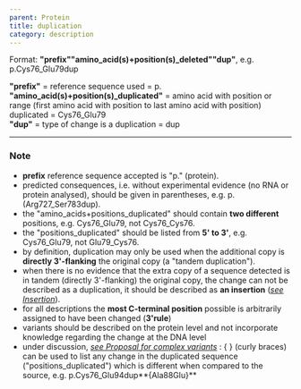 ```yaml
---
parent: Protein
title: duplication
category: description
---
```


Format:  **"prefix""amino_acid(s)+position(s)_deleted""dup"**,  e.g. p.Cys76\_Glu79dup

**"prefix"**  =  reference sequence used  =  p.<br>
**"amino_acid(s)+position(s)_duplicated"**  =  amino acid with position or range (first amino acid with position to last amino acid with position) duplicated  =  Cys76\_Glu79<br>
**"dup"**  =  type of change is a duplication =  dup

---

### Note

*	**prefix** reference sequence accepted is "p." (protein).
*	predicted consequences, i.e. without experimental evidence (no RNA or protein analysed), should be given in parentheses, e.g. p.(Arg727\_Ser783dup).
*	the "amino\_acids+positions\_duplicated" should contain **two different** positions, e.g. Cys76\_Glu79, not Cys76\_Cys76.
*	the "positions\_duplicated" should be listed from **5' to 3'**, e.g. Cys76\_Glu79, not Glu79\_Cys76.
*	by definition, duplication may only be used when the additional copy is **directly 3'-flanking** the original copy (a "tandem duplication").
*	when there is no evidence that the extra copy of a sequence detected is in tandem (directly 3'-flanking) the original copy, the change can not be described as a duplication, it should be described as **an insertion** ([_see Insertion_](/recommendations/protein/variant/insertion/)).
*	for all descriptions the **most C-terminal position** possible is arbitrarily assigned to have been changed (**3'rule**)
*	variants should be described on the protein level and not incorporate knowledge regarding the change at the DNA level
*	under discussion, [_see Proposal for complex variants_](http://www.hgvs.org/mutnomen/HGVS_extend_PT.doc)
	:	{ } (curly braces) can be used to list any change in the duplicated sequence ("positions\_duplicated") which is different when compared to the source, e.g. p.Cys76\_Glu94dup**{Ala88Glu}**


